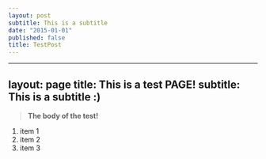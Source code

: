 ```yaml
---
layout: post
subtitle: This is a subtitle
date: "2015-01-01"
published: false
title: TestPost
---
```

---
layout: page
title: This is a test PAGE!
subtitle: This is a subtitle :)
---

> **The body of the test!**

1. item 1
2. item 2
3. item 3


